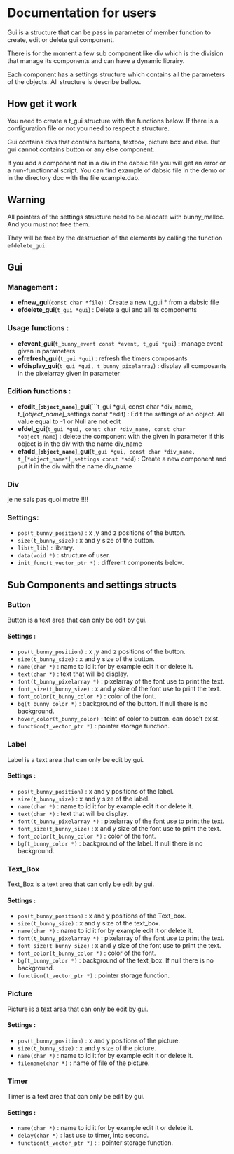 # Documentation for users

Gui is a structure that can be pass in parameter of member function to create, edit or delete gui component.

There is for the moment a few sub component like div which is the division that manage its components and can have a dynamic librairy.

Each component has a settings structure which contains all the parameters of the objects. All structure is describe bellow.

## How get it work

You need to create a t_gui structure with the functions below. If there is a configuration file or not you need to respect a structure.

Gui contains divs that contains buttons, textbox, picture box and else. But gui cannot contains button or any else component.

If you add a component not in a div in the dabsic file you will get an error or a nun-functionnal script.
You can find example of dabsic file in the demo or in the directory doc with the file example.dab.

## Warning

All pointers of the settings structure need to be allocate with bunny_malloc. And you must not free them.

They will be free by the destruction of the elements by calling the function ```efdelete_gui```.

## Gui

### Management :
- **efnew_gui**(```const char *file```) : Create a new t_gui * from a dabsic file
- **efdelete_gui**(```t_gui *gui```) : Delete a gui and all its components

### Usage functions :
- **efevent_gui**(```t_bunny_event const *event, t_gui *gui```) : manage event given in parameters
- **efrefresh_gui**(```t_gui *gui```) : refresh the timers composants
- **efdisplay_gui**(```t_gui *gui, t_bunny_pixelarray```) : display all composants in the pixelarray given in parameter

### Edition functions :
- **efedit_[```object_name```]_gui**(```t_gui *gui, const char *div_name, t_[*object_name*]_settings const *edit) : Edit the settings of an object. All value equal to -1 or Null are not edit
- **efdel_gui**(```t_gui *gui, const char *div_name, const char *object_name```) : delete the component with the given in parameter if this object is in the div with the name div_name
- **efadd_[```object_name```]_gui**(```t_gui *gui, const char *div_name, t_[*object_name*]_settings const *add```) : Create a new component and put it in the div with the name div_name

### Div

je ne sais pas quoi metre !!!!

### Settings:

 - ```pos(t_bunny_position)``` : x ,y and z positions of the button.
 - ```size(t_bunny_size)``` : x and y size of the button.
 - ```lib(t_lib)``` : library.
 - ```data(void *)``` : structure of user.
 - ```init_func(t_vector_ptr *)``` : different components below.

## Sub Components and settings structs

### Button

Button is a text area that can only be edit by gui.

#### Settings :
 - ```pos(t_bunny_position)``` : x ,y and z positions of the button.
 - ```size(t_bunny_size)``` : x and y size of the button.
 - ```name(char *)``` : name to id it for by example edit it or delete it.
 - ```text(char *)``` : text that will be display.
 - ```font(t_bunny_pixelarray *)``` : pixelarray of the font use to print the text.
 - ```font_size(t_bunny_size)``` : x and y size of the font use to print the text.
 - ```font_color(t_bunny_color *)``` : color of the font.
 - ```bg(t_bunny_color *)``` : background of the button. If null there is no background.
 - ```hover_color(t_bunny_color)``` : teint of color to button. can dose't exist.
 - ```function(t_vector_ptr *)``` : pointer storage function.

### Label

Label is a text area that can only be edit by gui.

#### Settings :
 - ```pos(t_bunny_position)``` : x and y positions of the label.
 - ```size(t_bunny_size)``` : x and y size of the label.
 - ```name(char *)``` : name to id it for by example edit it or delete it.
 - ```text(char *)``` : text that will be display.
 - ```font(t_bunny_pixelarray *)``` : pixelarray of the font use to print the text.
 - ```font_size(t_bunny_size)``` : x and y size of the font use to print the text.
 - ```font_color(t_bunny_color *)``` : color of the font.
 - ```bg(t_bunny_color *)``` : background of the label. If null there is no background.

### Text_Box

Text_Box is a text area that can only be edit by gui.

#### Settings :
 - ```pos(t_bunny_position)``` : x and y positions of the Text_box.
 - ```size(t_bunny_size)``` : x and y size of the text_box.
 - ```name(char *)``` : name to id it for by example edit it or delete it.
 - ```font(t_bunny_pixelarray *)``` : pixelarray of the font use to print the text.
 - ```font_size(t_bunny_size)``` : x and y size of the font use to print the text.
 - ```font_color(t_bunny_color *)``` : color of the font.
 - ```bg(t_bunny_color *)``` : background of the text_box. If null there is no background.
 - ```function(t_vector_ptr *)``` : pointer storage function.

### Picture

Picture is a text area that can only be edit by gui.

#### Settings :
 - ```pos(t_bunny_position)``` : x and y positions of the picture.
 - ```size(t_bunny_size)``` : x and y size of the picture.
 - ```name(char *)``` : name to id it for by example edit it or delete it.
 - ```filename(char *)``` : name of file of the picture.

### Timer

Timer is a text area that can only be edit by gui.

#### Settings :
 - ```name(char *)``` : name to id it for by example edit it or delete it.
 - ```delay(char *)``` : last use to timer,  into second.
 - ```function(t_vector_ptr *)``` : : pointer storage function.

